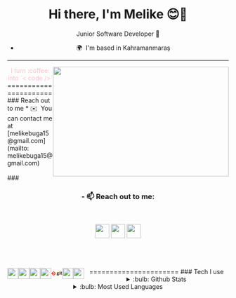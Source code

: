 <div align="center">

Hi there, I'm Melike :blush:👋
======================

Junior Software Developer 🤙
* 🌍  I'm based in Kahramanmaraş
------------------

<img src="https://media.giphy.com/media/fXhdgo6ERFLukIcmX3/giphy.gif" align="right" width="400" height="250">
<font color="pink">I turn :coffee: into `< code />` </font>
</div>
======================
<br />
### Reach out to me
* ✉️  You can contact me at [melikebuga15@gmail.com](mailto: melikebuga15@gmail.com)
<br />
<br />
<div>
### <h3 align="center"> - 📫 Reach out to me:   </h3><br>
<p align="center"> 
<a href="https://github.com/melikebuga" target="_blank" rel="noreferrer"><img src="https://raw.githubusercontent.com/danielcranney/readme-generator/main/public/icons/socials/github.svg" width="32" height="32" /></a> 
<a href="http://www.instagram.com/mellikebuga" target="_blank" rel="noreferrer"><img src="https://raw.githubusercontent.com/danielcranney/readme-generator/main/public/icons/socials/instagram.svg" width="32" height="32" /></a> 
<a href="https://tr.linkedin.com/in/melikebuga46" target="_blank" rel="noreferrer"><img src="https://raw.githubusercontent.com/danielcranney/readme-generator/main/public/icons/socials/linkedin.svg" width="32" height="32" /></a></p>
<div align="center">
<br />
<br />
<br />
======================
### Tech I use
<img align="left" src="https://upload.wikimedia.org/wikipedia/commons/4/4f/Csharp_Logo.png" width="25" height="25" />
<img align="left" src="https://upload.wikimedia.org/wikipedia/commons/thumb/e/ed/Pandas_logo.svg/2560px-Pandas_logo.svg.png" width="25" height="25" />
<img align="left" src="https://w7.pngwing.com/pngs/203/252/png-transparent-python-javascript-programming-language-c-others-angle-text-logo-thumbnail.png" width="25" height="25" />
<img align="left" src="https://miro.medium.com/max/1200/1*wwnExqe720PPHykHhs5Hqw.png" width="25" height="25" />
<img align="left" src="https://raw.githubusercontent.com/github/explore/80688e429a7d4ef2fca1e82350fe8e3517d3494d/topics/git/git.png" width="25" height="25" />
<img align="left" src="https://miro.medium.com/max/449/1*Bh_B98GcAHTzYq21D79GLg.png" width="25" height="25" />
<img align="left" src="https://img.favpng.com/17/5/2/asp-net-mvc-logo-net-framework-model-view-controller-png-favpng-v24xiWvwG7hnY9K1Y9P8y3tfs.jpg" width="25" height="25" />
<br />

<details>
<summary>:bulb: Github Stats</summary>
<img src="https://github-readme-stats.vercel.app/api?username=codingwithdidem&theme=radical" >
</details>

<details>
<summary>:bulb:  Most Used Languages</summary>
<img src="https://github-readme-stats.vercel.app/api/top-langs/?username=codingwithdidem&layout=compact" >
</details>
